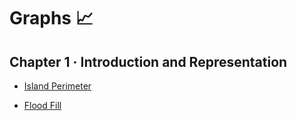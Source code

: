 # Graphs 📈

## Chapter 1 · Introduction and Representation

- [Island Perimeter](../13.Graphs/01.Introduction%20and%20Representation/01.Island%20Perimeter/README.md)

- [Flood Fill](../13.Graphs/01.Introduction%20and%20Representation/02.Flood%20Fill/README.md)
